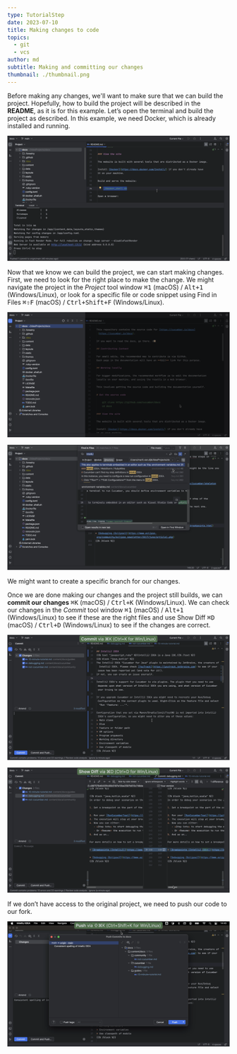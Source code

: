 ```yaml
---
type: TutorialStep
date: 2023-07-10
title: Making changes to code
topics:
  - git
  - vcs
author: md
subtitle: Making and committing our changes
thumbnail: ./thumbnail.png
---
```


Before making any changes, we'll want to make sure that we can build the project. Hopefully, how to build the project will be described in the **README**, as it is for this example. Let’s open the terminal and build the project as described. In this example, we need Docker, which is already installed and running.

![Build the project](build-project.png)

Now that we know we can build the project, we can start making changes. First, we need to look for the right place to make the change. We might navigate the project in the _Project_ tool window <kbd>⌘1</kbd> (macOS) / <kbd>Alt+1</kbd> (Windows/Linux), or look for a specific file or code snippet using Find in Files <kbd>⌘⇧F</kbd> (macOS) / <kbd>Ctrl+Shift+F</kbd> (Windows/Linux).

![Project tool window](project-tool-window.png)

![Find in files](find-in-files.png)

We might want to create a specific branch for our changes.

Once we are done making our changes and the project still builds, we can **commit our changes** <kbd>⌘K</kbd> (macOS) / <kbd>Ctrl+K</kbd> (Windows/Linux). We can check our changes in the _Commit_ tool window <kbd>⌘1</kbd> (macOS) / <kbd>Alt+1</kbd> (Windows/Linux) to see if these are the right files and use Show Diff <kbd>⌘D</kbd> (macOS) / <kbd>Ctrl+D</kbd> (Windows/Linux) to see if the changes are correct.

![Commit changes](commit-window.png)

![Check the differences](show-diff.png)

If we don’t have access to the original project, we need to push our code to our fork.

![Push](push.png)
